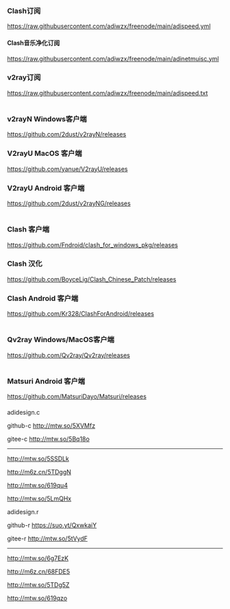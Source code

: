 ### Clash订阅
 https://raw.githubusercontent.com/adiwzx/freenode/main/adispeed.yml 
 
#### Clash音乐净化订阅 
 https://raw.githubusercontent.com/adiwzx/freenode/main/adinetmuisc.yml

### v2ray订阅

 https://raw.githubusercontent.com/adiwzx/freenode/main/adispeed.txt 
#
### v2rayN Windows客户端
 https://github.com/2dust/v2rayN/releases
### V2rayU MacOS 客户端
 https://github.com/yanue/V2rayU/releases
### V2rayU Android 客户端
 https://github.com/2dust/v2rayNG/releases
#
### Clash 客户端
 https://github.com/Fndroid/clash_for_windows_pkg/releases
### Clash 汉化
 https://github.com/BoyceLig/Clash_Chinese_Patch/releases
### Clash Android 客户端
 https://github.com/Kr328/ClashForAndroid/releases

#
### Qv2ray Windows/MacOS客户端
https://github.com/Qv2ray/Qv2ray/releases

#
### Matsuri Android 客户端
https://github.com/MatsuriDayo/Matsuri/releases


####  
adidesign.c

github-c http://mtw.so/5XVMfz

gitee-c http://mtw.so/5Bq18o
______________________
http://mtw.so/5SSDLk

http://m6z.cn/5TDggN

http://mtw.so/619qu4

http://mtw.so/5LmQHx

adidesign.r

github-r https://suo.yt/QxwkaiY

gitee-r http://mtw.so/5tVydF
_____________________
http://mtw.so/6g7EzK

http://m6z.cn/68FDE5

http://mtw.so/5TDg5Z

http://mtw.so/619qzo
